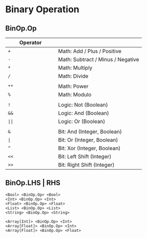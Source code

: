 # Binary Operation

## BinOp.Op

<table><thead><tr><th width="141">Operator</th><th></th></tr></thead><tbody><tr><td><code>+</code></td><td>Math: Add / Plus / Positive</td></tr><tr><td><code>-</code></td><td>Math: Subtract / Minus / Negative</td></tr><tr><td><code>*</code></td><td>Math: Multiply</td></tr><tr><td><code>/</code></td><td>Math: Divide</td></tr><tr><td></td><td></td></tr><tr><td><code>**</code></td><td>Math: Power</td></tr><tr><td><code>%</code></td><td>Math: Modulo</td></tr><tr><td></td><td></td></tr><tr><td><code>!</code></td><td>Logic: Not (Boolean)</td></tr><tr><td><code>&#x26;&#x26;</code></td><td>Logic: And (Boolean)</td></tr><tr><td><code>||</code></td><td>Logic: Or (Boolean)</td></tr><tr><td></td><td></td></tr><tr><td><code>&#x26;</code></td><td>Bit: And (Integer, Boolean)</td></tr><tr><td><code>|</code></td><td>Bit: Or (Integer, Boolean)</td></tr><tr><td><code>^</code></td><td>Bit: Xor (Integer, Boolean)</td></tr><tr><td><code>&#x3C;&#x3C;</code></td><td>Bit: Left Shift (Integer)</td></tr><tr><td><code>>></code></td><td>Bit: Right Shift (Integer)</td></tr></tbody></table>

## BinOp.LHS | RHS

```
<Bool> <BinOp.Op> <Bool>
<Int> <BinOp.Op> <Int>
<Float> <BinOp.Op> <Float>
<List> <BinOp.Op> <List>
<String> <BinOp.Op> <String>

<Array[Int]> <BinOp.Op> <Int>
<Array[Float]> <BinOp.Op> <Int>
<Array[Float]> <BinOp.Op> <Float>
```

